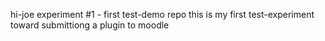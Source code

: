  hi-joe
experiment #1 - first test-demo repo 
this is my first test-experiment
toward submittiong a plugin to moodle
